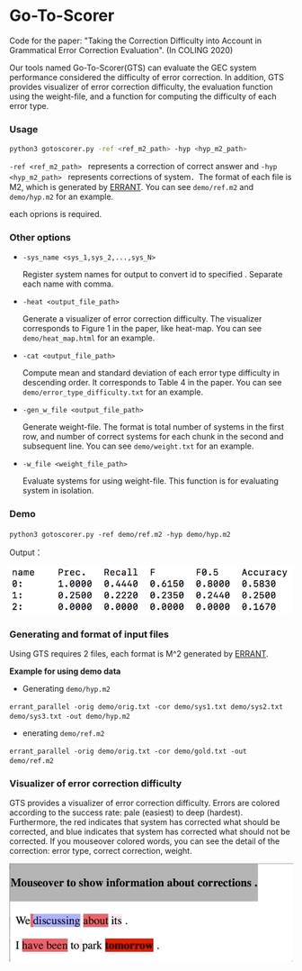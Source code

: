 # Go-To-Scorer

Code for the paper: "Taking the Correction Difficulty into Account in Grammatical Error Correction Evaluation". (In COLING 2020) 

Our tools named Go-To-Scorer(GTS) can evaluate the GEC system performance considered the difficulty of error correction. In addition, GTS provides visualizer of error correction difficulty, the  evaluation function using the weight-file, and a function for computing the difficulty of each error type.

### Usage

```bash
python3 gotoscorer.py -ref <ref_m2_path> -hyp <hyp_m2_path>
```

`-ref <ref_m2_path> ` represents a correction of correct answer and `-hyp <hyp_m2_path> ` represents corrections of system．The format of each file is M2, which is generated by [ERRANT](https://github.com/chrisjbryant/errant). You can see `demo/ref.m2` and `demo/hyp.m2` for an example.

each oprions is required.

### Other options

* `-sys_name <sys_1,sys_2,...,sys_N>` 

  Register system names for output to convert id to specified . Separate each name with comma.

* `-heat <output_file_path>`

  Generate a visualizer of error correction difficulty. The visualizer corresponds to Figure 1 in the paper, like heat-map. You can see `demo/heat_map.html` for an example.

* `-cat <output_file_path>`

  Compute mean and standard deviation of each error type difficulty in descending order. It corresponds to Table 4 in the paper. You can see `demo/error_type_difficulty.txt` for an example.

* `-gen_w_file <output_file_path>`

  Generate weight-file. The format is total number of systems in the first row, and number of correct systems for each chunk in the second and subsequent line. You can see `demo/weight.txt` for an example.

* `-w_file <weight_file_path>`

  Evaluate systems for using weight-file.  This function is for evaluating system in isolation.

### Demo

`python3 gotoscorer.py -ref demo/ref.m2 -hyp demo/hyp.m2 ` 

Output：

![output_format](./image/output_default.png)

### Generating and format of input files

Using GTS requires 2 files, each format is M^2 generated by [ERRANT](https://github.com/chrisjbryant/errant). 

**Example for using demo data**

* Generating `demo/hyp.m2`

 `errant_parallel -orig demo/orig.txt -cor demo/sys1.txt demo/sys2.txt demo/sys3.txt -out demo/hyp.m2`

* enerating `demo/ref.m2`

`errant_parallel -orig demo/orig.txt -cor demo/gold.txt -out demo/ref.m2`

### Visualizer of error correction difficulty

GTS provides a visualizer of error correction difficulty.
Errors are colored according to the success rate: pale (easiest) to deep (hardest).  Furthermore, the red indicates that system has corrected what should be corrected, and blue indicates that system has corrected what should not be corrected. If you mouseover colored words, you can see the detail of the correction: error type, correct correction, weight.

![heat_map](./image/heat_map.gif)
